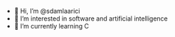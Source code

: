 - 👋 Hi, I’m @sdamlaarici
- 👀 I’m interested in software and artificial intelligence
- 🌱 I’m currently learning C
